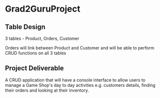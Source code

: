 # Grad2GuruProject

## Table Design

3 tables - Product, Orders, Customer

Orders will link between Product and Customer and will be able to perform CRUD functions on all 3 tables


## Project Deliverable

A CRUD application that will have a console interface to allow users to manage a Game Shop's day to day activities e.g. customers details, finding their orders and looking at their inventory.
